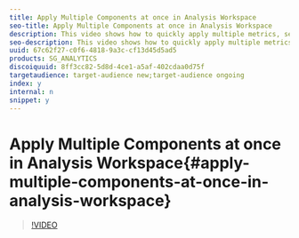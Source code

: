 ```yaml
---
title: Apply Multiple Components at once in Analysis Workspace
seo-title: Apply Multiple Components at once in Analysis Workspace
description: This video shows how to quickly apply multiple metrics, segments and dimensions to a report in Analysis Workspace.
seo-description: This video shows how to quickly apply multiple metrics, segments and dimensions to a report in Analysis Workspace.
uuid: 67c62f27-c0f6-4818-9a3c-cf13d45d5ad5
products: SG_ANALYTICS
discoiquuid: 8ff3cc82-5d8d-4ce1-a5af-402cdaa0d75f
targetaudience: target-audience new;target-audience ongoing
index: y
internal: n
snippet: y
---
```


# Apply Multiple Components at once in Analysis Workspace{#apply-multiple-components-at-once-in-analysis-workspace}

>[!VIDEO](https://video.tv.adobe.com/v/23980/?quality=12)


